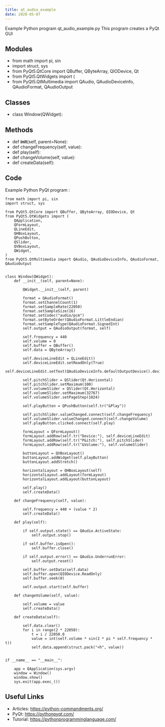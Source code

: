 ```yaml
---
title: qt_audio_example
date: 2020-05-07
---
```

Example Python program qt_audio_example.py
This program creates a PyQt GUI

## Modules

* from math import pi, sin
* import struct, sys
* from PyQt5.QtCore import QBuffer, QByteArray, QIODevice, Qt
* from PyQt5.QtWidgets import (
* from PyQt5.QtMultimedia import QAudio, QAudioDeviceInfo, QAudioFormat, QAudioOutput

## Classes

* class Window(QWidget):

## Methods

* def __init__(self, parent=None):
* def changeFrequency(self, value):
* def play(self):
* def changeVolume(self, value):
* def createData(self):

## Code

Example Python PyQt program :

    from math import pi, sin
    import struct, sys
    
    from PyQt5.QtCore import QBuffer, QByteArray, QIODevice, Qt
    from PyQt5.QtWidgets import (
        QApplication,
        QFormLayout,
        QLineEdit,
        QHBoxLayout,
        QPushButton,
        QSlider,
        QVBoxLayout,
        QWidget,
    )
    from PyQt5.QtMultimedia import QAudio, QAudioDeviceInfo, QAudioFormat, QAudioOutput
    
    
    class Window(QWidget):
        def __init__(self, parent=None):
    
            QWidget.__init__(self, parent)
    
            format = QAudioFormat()
            format.setChannelCount(1)
            format.setSampleRate(22050)
            format.setSampleSize(16)
            format.setCodec("audio/pcm")
            format.setByteOrder(QAudioFormat.LittleEndian)
            format.setSampleType(QAudioFormat.SignedInt)
            self.output = QAudioOutput(format, self)
    
            self.frequency = 440
            self.volume = 0
            self.buffer = QBuffer()
            self.data = QByteArray()
    
            self.deviceLineEdit = QLineEdit()
            self.deviceLineEdit.setReadOnly(True)
            self.deviceLineEdit.setText(QAudioDeviceInfo.defaultOutputDevice().deviceName())
    
            self.pitchSlider = QSlider(Qt.Horizontal)
            self.pitchSlider.setMaximum(100)
            self.volumeSlider = QSlider(Qt.Horizontal)
            self.volumeSlider.setMaximum(32767)
            self.volumeSlider.setPageStep(1024)
    
            self.playButton = QPushButton(self.tr("&Play"))
    
            self.pitchSlider.valueChanged.connect(self.changeFrequency)
            self.volumeSlider.valueChanged.connect(self.changeVolume)
            self.playButton.clicked.connect(self.play)
    
            formLayout = QFormLayout()
            formLayout.addRow(self.tr("Device:"), self.deviceLineEdit)
            formLayout.addRow(self.tr("P&itch:"), self.pitchSlider)
            formLayout.addRow(self.tr("&Volume:"), self.volumeSlider)
    
            buttonLayout = QVBoxLayout()
            buttonLayout.addWidget(self.playButton)
            buttonLayout.addStretch()
    
            horizontalLayout = QHBoxLayout(self)
            horizontalLayout.addLayout(formLayout)
            horizontalLayout.addLayout(buttonLayout)
    
            self.play()
            self.createData()
    
        def changeFrequency(self, value):
    
            self.frequency = 440 + (value * 2)
            self.createData()
    
        def play(self):
    
            if self.output.state() == QAudio.ActiveState:
                self.output.stop()
    
            if self.buffer.isOpen():
                self.buffer.close()
    
            if self.output.error() == QAudio.UnderrunError:
                self.output.reset()
    
            self.buffer.setData(self.data)
            self.buffer.open(QIODevice.ReadOnly)
            self.buffer.seek(0)
    
            self.output.start(self.buffer)
    
        def changeVolume(self, value):
    
            self.volume = value
            self.createData()
    
        def createData(self):
    
            self.data.clear()
            for i in range(2 * 22050):
                t = i / 22050.0
                value = int(self.volume * sin(2 * pi * self.frequency * t))
                self.data.append(struct.pack("<h", value))
    
    
    if __name__ == "__main__":
    
        app = QApplication(sys.argv)
        window = Window()
        window.show()
        sys.exit(app.exec_())
    

## Useful Links

- Articles: https://python-commandments.org/
- PyQt: https://pythonpyqt.com/
- Tutorial: https://pythonprogramminglanguage.com/
